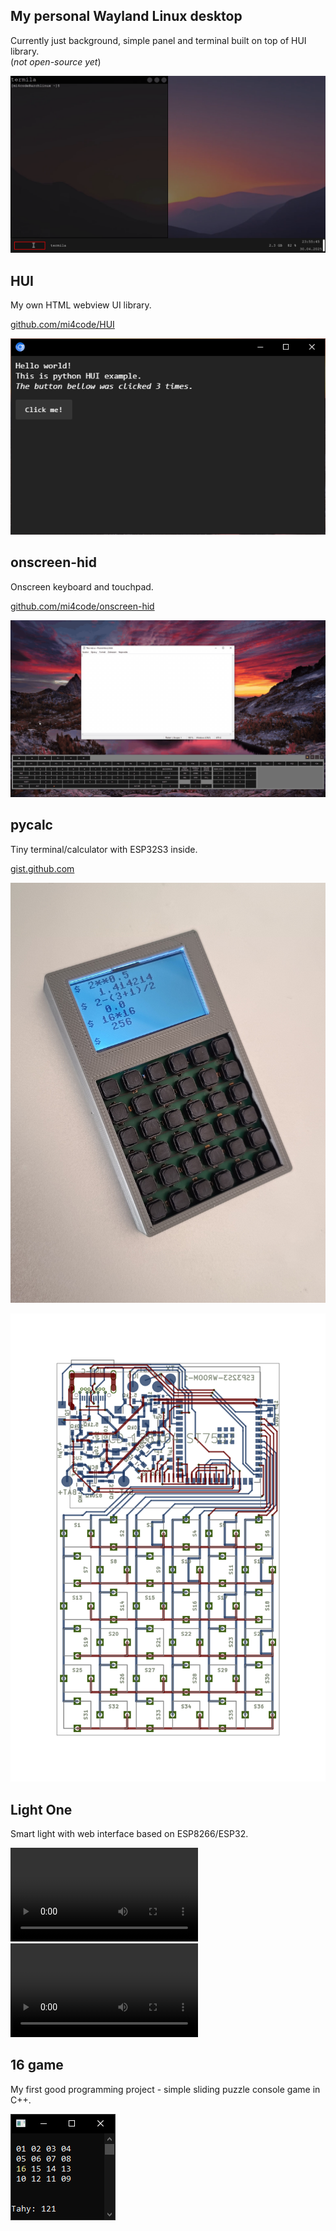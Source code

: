 <!-- SORT FROM NEWEST TO OLDEST -->


## My personal Wayland Linux desktop
Currently just background, simple panel and terminal built on top of HUI library. \
(*not open-source yet*)

![](linux.png)


## HUI
My own HTML webview UI library.

[github.com/mi4code/HUI](https://github.com/mi4code/HUI)

![](hui.png)


## onscreen-hid
Onscreen keyboard and touchpad.

[github.com/mi4code/onscreen-hid](https://github.com/mi4code/onscreen-hid)

![](osh.gif)


## pycalc
Tiny terminal/calculator with ESP32S3 inside.

[gist.github.com](https://gist.github.com/mi4code/5f5a57915fbcb99b368e042995a4e84a)

![](pycalc.jpg)

![](pycalc.png)


## Light One
Smart light with web interface based on ESP8266/ESP32.

<video controls>
  <source src="lightsw.mp4" type="video/mp4">
</video>


<video controls>
  <source src="lighthw.mp4" type="video/mp4">
</video>


## 16 game
My first good programming project - simple sliding puzzle console game in C++.

![](16game.png)

